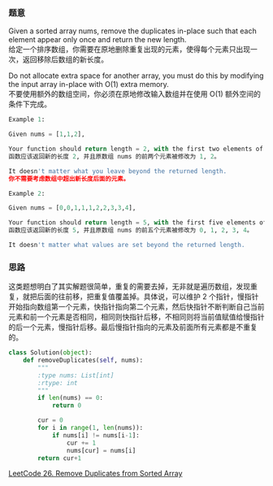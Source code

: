 ### 题意
Given a sorted array nums, remove the duplicates in-place such that each element appear only once and return the new length.  
给定一个排序数组，你需要在原地删除重复出现的元素，使得每个元素只出现一次，返回移除后数组的新长度。

Do not allocate extra space for another array, you must do this by modifying the input array in-place with O(1) extra memory.  
不要使用额外的数组空间，你必须在原地修改输入数组并在使用 O(1) 额外空间的条件下完成。
```python
Example 1:

Given nums = [1,1,2],

Your function should return length = 2, with the first two elements of nums being 1 and 2 respectively.
函数应该返回新的长度 2, 并且原数组 nums 的前两个元素被修改为 1, 2。

It doesn't matter what you leave beyond the returned length.
你不需要考虑数组中超出新长度后面的元素。

Example 2:

Given nums = [0,0,1,1,1,2,2,3,3,4],

Your function should return length = 5, with the first five elements of nums being modified to 0, 1, 2, 3, and 4 respectively.
函数应该返回新的长度 5, 并且原数组 nums 的前五个元素被修改为 0, 1, 2, 3, 4。

It doesn't matter what values are set beyond the returned length.
```
### 思路
这类题想明白了其实解题很简单，重复的需要去掉，无非就是遍历数组，发现重复，就把后面的往前移，把重复值覆盖掉。具体说，可以维护 2 个指针，慢指针开始指向数组第一个元素，快指针指向第二个元素，然后快指针不断判断自己当前元素和前一个元素是否相同，相同则快指针后移，不相同则将当前值赋值给慢指针的后一个元素，慢指针后移。最后慢指针指向的元素及前面所有元素都是不重复的。
```python
class Solution(object):
    def removeDuplicates(self, nums):
        """
        :type nums: List[int]
        :rtype: int
        """
        if len(nums) == 0:
            return 0

        cur = 0
        for i in range(1, len(nums)):
            if nums[i] != nums[i-1]:
                cur += 1
                nums[cur] = nums[i]
        return cur+1
```
[LeetCode 26. Remove Duplicates from Sorted Array](https://leetcode.com/problems/remove-duplicates-from-sorted-array/description/)
